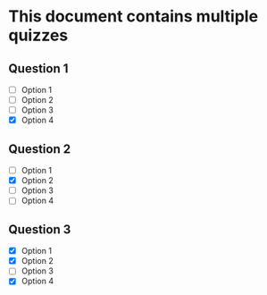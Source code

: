 # This document contains multiple quizzes

## Question 1

- [ ] Option 1
- [ ] Option 2
- [ ] Option 3
- [x] Option 4

## Question 2

- [ ] Option 1
- [x] Option 2
- [ ] Option 3
- [ ] Option 4

## Question 3

- [x] Option 1
- [x] Option 2
- [ ] Option 3
- [x] Option 4
